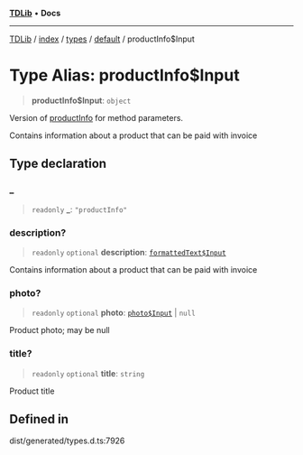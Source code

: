 [**TDLib**](../../../../../../README.md) • **Docs**

***

[TDLib](../../../../../../modules.md) / [index](../../../../../README.md) / [types](../../../README.md) / [default](../README.md) / productInfo$Input

# Type Alias: productInfo$Input

> **productInfo$Input**: `object`

Version of [productInfo](productInfo-1.md) for method parameters.

Contains information about a product that can be paid with invoice

## Type declaration

### \_

> `readonly` **\_**: `"productInfo"`

### description?

> `readonly` `optional` **description**: [`formattedText$Input`](formattedText$Input-1.md)

Contains information about a product that can be paid with invoice

### photo?

> `readonly` `optional` **photo**: [`photo$Input`](photo$Input-1.md) \| `null`

Product photo; may be null

### title?

> `readonly` `optional` **title**: `string`

Product title

## Defined in

dist/generated/types.d.ts:7926
